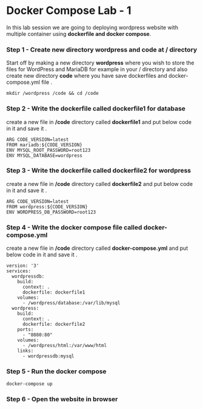 # Docker Compose Lab - 1

In this lab session we are going to deploying wordpress website with multiple container using **dockerfile and docker compose**.

### Step 1 - Create new directory **wordpress** and **code** at / directory 
Start off by making a new directory **wordpress** where you wish to store the files for WordPress and MariaDB for example in your / directory and also create new directory **code** where you have save dockerfiles and docker-compose.yml file .
```
mkdir /wordpress /code && cd /code
```

### Step 2 - Write the dockerfile called **dockerfile1** for database 
create a new file in **/code** directory called **dockerfile1** and put below code in it and save it .
```
ARG CODE_VERSION=latest
FROM mariadb:${CODE_VERSION}
ENV MYSQL_ROOT_PASSWORD=root123
ENV MYSQL_DATABASE=wordpress
```

### Step 3 - Write the dockerfile called **dockerfile2** for wordpress
create a new file in **/code** directory called **dockerfile2** and put below code in it and save it .
```
ARG CODE_VERSION=latest
FROM wordpress:${CODE_VERSION}
ENV WORDPRESS_DB_PASSWORD=root123
```

### Step 4 - Write the **docker compose** file called **docker-compose.yml** 
create a new file in **/code** directory called **docker-compose.yml** and put below code in it and save it .
```
version: '3'
services:
  wordpressdb:
    build:
      context: .
      dockerfile: dockerfile1
    volumes:
      - /wordpress/database:/var/lib/mysql
  wordpress:
    build:
      context: .
      dockerfile: dockerfile2
    ports:
      - "8080:80"
    volumes:
      - /wordpress/html:/var/www/html
    links:
      - wordpressdb:mysql
```

### Step 5 - Run the docker compose 
```
docker-compose up
```
### Step 6 - Open the website in browser
